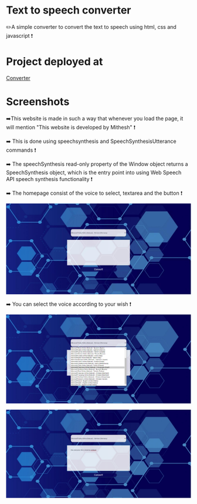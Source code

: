 # Text to speech converter

✏️A simple converter to convert the text to speech using html, css and javascript ❗
 
# Project deployed at

<a href="https://mithesh14.github.io/Github-profile/">Converter</a>

# Screenshots 

➡️This website is made in such a way that whenever you load the page, it will mention "This website is developed by Mithesh"  ❗

➡️ This is done using speechsynthesis and SpeechSynthesisUtterance commands ❗

➡️ The speechSynthesis read-only property of the Window object returns a SpeechSynthesis object, which is the entry point into using Web Speech API speech synthesis functionality  ❗

➡️ The homepage consist of the voice to select, textarea and the button ❗ 

![screenshots](https://github.com/Mithesh14/text-to-speech-converter/blob/main/images/image1.jpg)

➡️ You can select the voice according to your wish ❗

![screenshots](https://github.com/Mithesh14/text-to-speech-converter/blob/main/images/image2.png)

![screenshots](https://github.com/Mithesh14/text-to-speech-converter/blob/main/images/image3.png)


